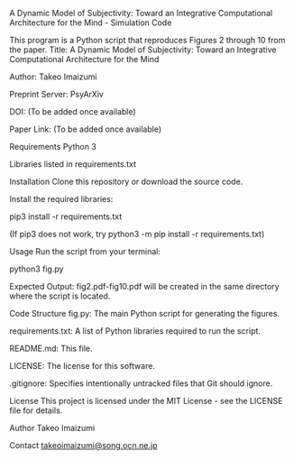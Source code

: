 A Dynamic Model of Subjectivity: Toward an Integrative Computational Architecture for the Mind - Simulation Code

This program is a Python script that reproduces Figures 2 through 10 from the paper.
Title: A Dynamic Model of Subjectivity: Toward an Integrative Computational Architecture for the Mind

Author: Takeo Imaizumi

Preprint Server: PsyArXiv

DOI: (To be added once available)

Paper Link: (To be added once available)

Requirements
Python 3

Libraries listed in requirements.txt

Installation
Clone this repository or download the source code.

Install the required libraries:

pip3 install -r requirements.txt

(If pip3 does not work, try python3 -m pip install -r requirements.txt)

Usage
Run the script from your terminal:

python3 fig.py

Expected Output:
fig2.pdf-fig10.pdf will be created in the same directory where the script is located.

Code Structure
fig.py: The main Python script for generating the figures.

requirements.txt: A list of Python libraries required to run the script.

README.md: This file.

LICENSE: The license for this software.

.gitignore: Specifies intentionally untracked files that Git should ignore.

License
This project is licensed under the MIT License - see the LICENSE file for details.

Author
Takeo Imaizumi

Contact
takeoimaizumi@song.ocn.ne.jp